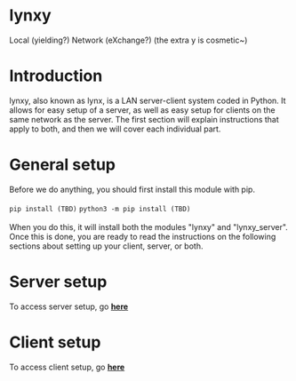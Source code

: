 <!-- Default start messages -->
# **lynxy**
Local (yielding?) Network (eXchange?) (the extra y is cosmetic~)

# **Introduction**
lynxy, also known as lynx, is a LAN server-client system coded in Python. It allows for easy setup of a server, as well as easy setup for clients on the same network as the server. 
The first section will explain instructions that apply to both, and then we will cover each individual part.

# **General setup**
Before we do anything, you should first install this module with pip. <br></br>
`pip install (TBD)`
`python3 -m pip install (TBD)` <br></br>
When you do this, it will install both the modules "lynxy" and "lynxy_server". Once this is done, you are ready to read the instructions on the following sections about setting up your client, server, or both.



# Server setup
To access server setup, go [**here**](./info/github/lynxy_server.md)

# Client setup
To access client setup, go [**here**](./info/github/lynxy.md)